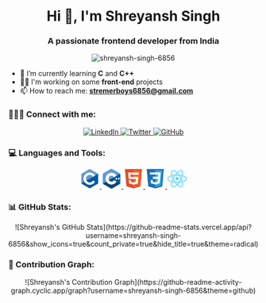 <h1 align="center">Hi 👋, I'm Shreyansh Singh</h1>
<h3 align="center">A passionate frontend developer from India</h3>

<p align="center">
  <img src="https://komarev.com/ghpvc/?username=shreyansh-singh-6856&label=Profile%20views&color=0e75b6&style=flat" alt="shreyansh-singh-6856" />
</p>

- 🌱 I’m currently learning **C** and **C++**  
- 👨‍💻 I'm working on some **front-end** projects  
- 📫 How to reach me: **stremerboys6856@gmail.com**

### 🧑‍🤝‍🧑 Connect with me:
<p align="center">
  <a href="https://www.linkedin.com/in/shreyansh-singh/" target="_blank">
    <img src="https://img.shields.io/badge/LinkedIn-0e75b6?style=for-the-badge&logo=linkedin&logoColor=white" alt="LinkedIn" />
  </a>
  <a href="https://twitter.com/shreyansh_singh" target="_blank">
    <img src="https://img.shields.io/badge/Twitter-1DA1F2?style=for-the-badge&logo=twitter&logoColor=white" alt="Twitter" />
  </a>
  <a href="https://github.com/shreyansh-singh-6856" target="_blank">
    <img src="https://img.shields.io/badge/GitHub-181717?style=for-the-badge&logo=github&logoColor=white" alt="GitHub" />
  </a>
</p>

### 💻 Languages and Tools:
<p align="center">
  <a href="https://www.cprogramming.com/" target="_blank" rel="noreferrer">
    <img src="https://raw.githubusercontent.com/devicons/devicon/master/icons/c/c-original.svg" alt="C" width="40" height="40"/>
  </a>
  <a href="https://www.learncpp.com/" target="_blank" rel="noreferrer">
    <img src="https://raw.githubusercontent.com/devicons/devicon/master/icons/cplusplus/cplusplus-original.svg" alt="C++" width="40" height="40"/>
  </a>
  <a href="https://www.w3.org/standards/webdesign/htmlcss" target="_blank" rel="noreferrer">
    <img src="https://raw.githubusercontent.com/devicons/devicon/master/icons/html5/html5-original.svg" alt="HTML" width="40" height="40"/>
  </a>
  <a href="https://developer.mozilla.org/en-US/docs/Web/CSS" target="_blank" rel="noreferrer">
    <img src="https://raw.githubusercontent.com/devicons/devicon/master/icons/css3/css3-original.svg" alt="CSS" width="40" height="40"/>
  </a>
  <a href="https://reactjs.org/" target="_blank" rel="noreferrer">
    <img src="https://raw.githubusercontent.com/devicons/devicon/master/icons/react/react-original.svg" alt="React" width="40" height="40"/>
  </a>
</p>

### 📊 GitHub Stats:
<p align="center">
  ![Shreyansh's GitHub Stats](https://github-readme-stats.vercel.app/api?username=shreyansh-singh-6856&show_icons=true&count_private=true&hide_title=true&theme=radical)
</p>

### 🎯 Contribution Graph:
<p align="center">
  ![Shreyansh's Contribution Graph](https://github-readme-activity-graph.cyclic.app/graph?username=shreyansh-singh-6856&theme=github)
</p>
